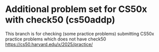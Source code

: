 # Additional problem set for CS50x with check50 (cs50addp)

This branch is for checking (some practice problems) submitting CS50x practice problems which does not have check50 https://cs50.harvard.edu/x/2025/practice/

